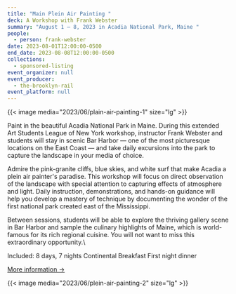 ```yaml
---
title: "Main Plein Air Painting "
deck: A Workshop with Frank Webster
summary: "August 1 – 8, 2023 in Acadia National Park, Maine "
people:
  - person: frank-webster
date: 2023-08-01T12:00:00-0500
end_date: 2023-08-08T12:00:00-0500
collections:
  - sponsored-listing
event_organizer: null
event_producer:
  - the-brooklyn-rail
event_platform: null
---
```

{{< image media="2023/06/plain-air-painting-1" size="lg" >}}

Paint in the beautiful Acadia National Park in Maine. During this extended Art Students League of New York workshop, instructor Frank Webster and students will stay in scenic Bar Harbor — one of the most picturesque locations on the East Coast — and take daily excursions into the park to capture the landscape in your media of choice. 

Admire the pink-granite cliffs, blue skies, and white surf that make Acadia a plein air painter's paradise. This workshop will focus on direct observation of the landscape with special attention to capturing effects of atmosphere and light. Daily instruction, demonstrations, and hands-on guidance will help you develop a mastery of technique by documenting the wonder of the first national park created east of the Mississippi. 

Between sessions, students will be able to explore the thriving gallery scene in Bar Harbor and sample the culinary highlights of Maine, which is world-famous for its rich regional cuisine. You will not want to miss this extraordinary opportunity.\

Included:
8 days, 7 nights
Continental Breakfast
First night dinner

[M﻿ore information →](https://workshops.artstudentsleague.org/course/Webster-WS-Travel_cd_8217_6018)

{{< image media="2023/06/plein-air-painting-2" size="lg" >}}